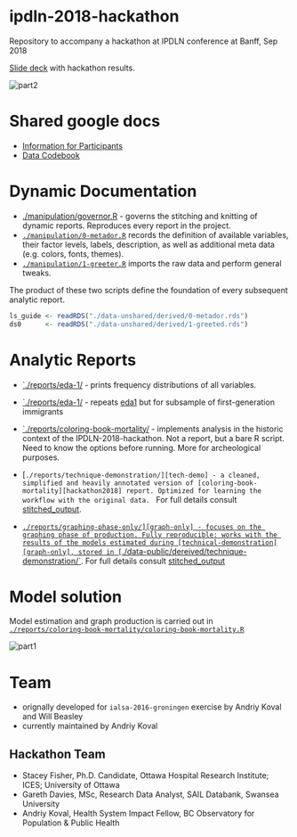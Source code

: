 # ipdln-2018-hackathon
Repository to accompany a hackathon at IPDLN conference at Banff, Sep 2018

[Slide deck][slidedeck] with hackathon results.

![part2][part2]

[slidedeck]:https://rawgit.com/andkov/ipdln-2018-hackathon/master/reports/coloring-book-mortality/ipdln-2018-banff-hackathon-results-2018-09-14.pdf

# Shared google docs

- [Information for Participants][info_participants] 
- [Data Codebook][data_codebook]

# Dynamic Documentation
- [./manipulation/governor.R][governor] - governs the stitching and knitting of dynamic reports. Reproduces every report in the project. 
- [`./manipulation/0-metador.R`][0-meta-report] records the definition of available variables, their factor levels, labels, description, as well as additional meta data (e.g. colors, fonts, themes). 
- [`./manipulation/1-greeter.R`][1-greeter-report] imports the raw data and perform general tweaks.

The product of these two scripts define the foundation of every subsequent analytic report. 
```r
ls_guide <- readRDS("./data-unshared/derived/0-metador.rds")
ds0      <- readRDS("./data-unshared/derived/1-greeted.rds")
```

# Analytic Reports

- [`./reports/eda-1/][eda1] - prints frequency distributions of all variables. 
- [`./reports/eda-1/][eda1a] - repeats [eda1][eda1] but for subsample of first-generation immigrants

- [`./reports/coloring-book-mortality/][hackathon2018] - implements analysis in the historic context of the IPDLN-2018-hackathon. Not a report, but a bare R script. Need to know the options before running. More for archeological purposes.  
- [`./reports/technique-demonstration/][tech-demo] - a cleaned, simplified and heavily annotated version of [coloring-book-mortality][hackathon2018] report. Optimized for learning the workflow with the original data. ` For full details consult [stitched_output][tech-demo-stitched]. 
- [`./reports/graphing-phase-only/][graph-only] - focuses on the graphing phase of production. Fully reproducible: works with the results of the models estimated during [technical-demonstration][graph-only], stored in [`./data-public/dereived/technique-demonstration/`][tech-demo-derived]. For full details consult [stitched_output][graph-only-stitched]

[hackathon2018]:https://github.com/andkov/ipdln-2018-hackathon/blob/master/reports/coloring-book-mortality/coloring-book-mortality.R

[tech-demo]:https://raw.githack.com/andkov/ipdln-2018-hackathon/master/reports/technique-demonstration/technique-demonstration-1.html
[tech-demo-stitched]:https://raw.githack.com/andkov/ipdln-2018-hackathon/master/reports/technique-demonstration/stitched_output/technique-demonstration.html
[graph-only]:https://raw.githack.com/andkov/ipdln-2018-hackathon/master/reports/graphing-phase-only/graphing-phase-only-1.html
[graph-only-stitched]:https://raw.githack.com/andkov/ipdln-2018-hackathon/master/reports/graphing-phase-only/stitched_output/graphing-phase-only.html
[tech-demo-derived]:./data-public/derived/technique-demonstration/



# Model solution

Model estimation and graph production is carried out in [`./reports/coloring-book-mortality/coloring-book-mortality.R`][colorbook]

[colorbook]:https://github.com/andkov/ipdln-2018-hackathon/blob/master/reports/coloring-book-mortality/coloring-book-mortality.R
![part1][part1]


[info_participants]:data-public/raw/IPDLN_Hackathon_Information_August2018.pdf
      
[data_codebook]:data-public/raw/IPDLN_Hackathon_Synth_Data_Codebook_Final.pdf
      

[governor]:https://github.com/andkov/ipdln-2018-hackathon/blob/master/manipulation/governor.R
[0-meta-report]:https://raw.githack.com/andkov/ipdln-2018-hackathon/master/manipulation/stitched-output/0-metador.html
[1-greeter-report]:https://raw.githack.com/andkov/ipdln-2018-hackathon/master/manipulation/stitched-output/1-greeter.html
[eda1]:https://raw.githack.com/andkov/ipdln-2018-hackathon/master/reports/eda-1/eda-1.html
[eda1a]:https://raw.githack.com/andkov/ipdln-2018-hackathon/master/reports/eda-1/eda-1a-first-gen-immigrant.html

[part1]:https://raw.githubusercontent.com/andkov/ipdln-2018-hackathon/master/reports/coloring-book-mortality/results-part-1.gif
[part2]:https://raw.githubusercontent.com/andkov/ipdln-2018-hackathon/master/reports/coloring-book-mortality/results-part-2.gif

# Team

- orignally developed for `ialsa-2016-groningen` exercise by Andriy Koval and Will Beasley
- currently maintained by Andriy Koval

## Hackathon Team
- Stacey Fisher, Ph.D. Candidate, Ottawa Hospital Research Institute; ICES; University of Ottawa
- Gareth Davies, MSc, Research Data Analyst, SAIL Databank, Swansea University
- Andriy Koval, Health System Impact Fellow, BC Observatory for Population & Public Health




